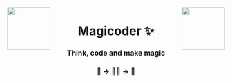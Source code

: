 
<img align="left" height="100px" src="https://i.pinimg.com/originals/53/39/30/53393042b7d6b478cb8f450127cded85.gif">
<img align="right" height="100px" src="https://i.pinimg.com/originals/59/5b/aa/595baa61fba278ebfeac05d38f1d0d71.gif">

<h1 align="center">Magicoder ✨</h1>

<h3 align="center">Think, code and make magic</h3>
<h3 align="center">🤔 -> 👨‍💻 -> 💫</h3>
